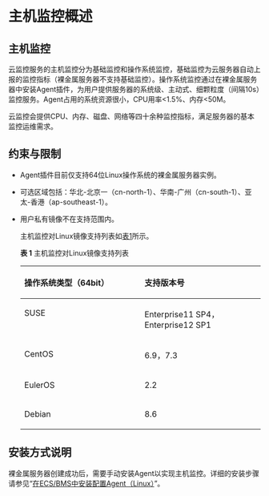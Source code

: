 # 主机监控概述<a name="bms_umn_0065"></a>

## 主机监控<a name="section09361561015"></a>

云监控服务的主机监控分为基础监控和操作系统监控，基础监控为云服务器自动上报的监控指标（裸金属服务器不支持基础监控）。操作系统监控通过在裸金属服务器中安装Agent插件，为用户提供服务器的系统级、主动式、细颗粒度（间隔10s）监控服务。Agent占用的系统资源很小，CPU用率<1.5%、内存<50M。

云监控会提供CPU、内存、磁盘、网络等四十余种监控指标，满足服务器的基本监控运维需求。

## 约束与限制<a name="section11735219155112"></a>

-   Agent插件目前仅支持64位Linux操作系统的裸金属服务器实例。
-   可选区域包括：华北-北京一（cn-north-1）、华南-广州（cn-south-1）、亚太-香港（ap-southeast-1）。
-   用户私有镜像不在支持范围内。

    主机监控对Linux镜像支持列表如[表1](#table203816214191)所示。

    **表 1**  主机监控对Linux镜像支持列表

    <a name="table203816214191"></a>
    <table><thead align="left"><tr id="row114017211917"><th class="cellrowborder" valign="top" width="50%" id="mcps1.2.3.1.1"><p id="p8406231914"><a name="p8406231914"></a><a name="p8406231914"></a>操作系统类型（64bit）</p>
    </th>
    <th class="cellrowborder" valign="top" width="50%" id="mcps1.2.3.1.2"><p id="p44017221920"><a name="p44017221920"></a><a name="p44017221920"></a>支持版本号</p>
    </th>
    </tr>
    </thead>
    <tbody><tr id="row540221197"><td class="cellrowborder" valign="top" width="50%" headers="mcps1.2.3.1.1 "><p id="p158343810197"><a name="p158343810197"></a><a name="p158343810197"></a>SUSE</p>
    </td>
    <td class="cellrowborder" valign="top" width="50%" headers="mcps1.2.3.1.2 "><p id="p19420124515199"><a name="p19420124515199"></a><a name="p19420124515199"></a>Enterprise11 SP4，Enterprise12 SP1</p>
    </td>
    </tr>
    <tr id="row7408215196"><td class="cellrowborder" valign="top" width="50%" headers="mcps1.2.3.1.1 "><p id="p1358315380195"><a name="p1358315380195"></a><a name="p1358315380195"></a>CentOS</p>
    </td>
    <td class="cellrowborder" valign="top" width="50%" headers="mcps1.2.3.1.2 "><p id="p8420445131912"><a name="p8420445131912"></a><a name="p8420445131912"></a>6.9，7.3</p>
    </td>
    </tr>
    <tr id="row10401820197"><td class="cellrowborder" valign="top" width="50%" headers="mcps1.2.3.1.1 "><p id="p105833388191"><a name="p105833388191"></a><a name="p105833388191"></a>EulerOS</p>
    </td>
    <td class="cellrowborder" valign="top" width="50%" headers="mcps1.2.3.1.2 "><p id="p14206455191"><a name="p14206455191"></a><a name="p14206455191"></a>2.2</p>
    </td>
    </tr>
    <tr id="row16211170407"><td class="cellrowborder" valign="top" width="50%" headers="mcps1.2.3.1.1 "><p id="p222121714403"><a name="p222121714403"></a><a name="p222121714403"></a>Debian</p>
    </td>
    <td class="cellrowborder" valign="top" width="50%" headers="mcps1.2.3.1.2 "><p id="p112291704016"><a name="p112291704016"></a><a name="p112291704016"></a>8.6</p>
    </td>
    </tr>
    </tbody>
    </table>


## 安装方式说明<a name="section1555419427156"></a>

裸金属服务器创建成功后，需要手动安装Agent以实现主机监控。详细的安装步骤请参见“[在ECS/BMS中安装配置Agent（Linux）](https://support.huaweicloud.com/usermanual-ces/ces_01_0004.html)”。

